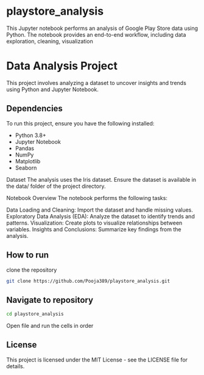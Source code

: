 # playstore_analysis
This Jupyter notebook performs an analysis of Google Play Store data using Python. The notebook provides an end-to-end workflow, including data exploration, cleaning, visualization

# Data Analysis Project
This project involves analyzing a dataset to uncover insights and trends using Python and Jupyter Notebook.

## Dependencies
To run this project, ensure you have the following installed:
- Python 3.8+
- Jupyter Notebook
- Pandas
- NumPy
- Matplotlib
- Seaborn

Dataset
The analysis uses the Iris dataset. Ensure the dataset is available in the data/ folder of the project directory.

Notebook Overview
The notebook performs the following tasks:

Data Loading and Cleaning: Import the dataset and handle missing values.
Exploratory Data Analysis (EDA): Analyze the dataset to identify trends and patterns.
Visualization: Create plots to visualize relationships between variables.
Insights and Conclusions: Summarize key findings from the analysis.

## How to run
clone the repository
```bash
git clone https://github.com/Pooja389/playstore_analysis.git
```
## Navigate to repository
```bash
cd playstore_analysis
```
Open file and run the cells in order
## License
This project is licensed under the MIT License - see the LICENSE file for details.


